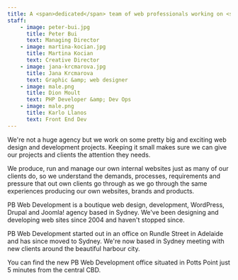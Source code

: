 ```yaml
---
title: A <span>dedicated</span> team of web professionals working on <span>big projects</span> with <span>big ideas</span>!
staff:
    - image: peter-bui.jpg
      title: Peter Bui
      text: Managing Director
    - image: martina-kocian.jpg
      title: Martina Kocian
      text: Creative Director
    - image: jana-krcmarova.jpg
      title: Jana Krcmarova
      text: Graphic &amp; web designer
    - image: male.png
      title: Dion Moult
      text: PHP Developer &amp; Dev Ops
    - image: male.png
      title: Karlo Llanos
      text: Front End Dev
---
```

We're not a huge agency but we work on some pretty big and exciting web design and development projects. Keeping it small makes sure we can give our projects and clients the attention they needs.

We produce, run and manage our own internal websites just as many of our clients do, so we understand the demands, processes, requirements and pressure that out own clients go through as we go through the same experiences producing our own websites, brands and products.

PB Web Development is a boutique web design, development, WordPress, Drupal and Joomla! agency based in Sydney. We've been designing and developing web sites since 2004 and haven't stopped since.

PB Web Development started out in an office on Rundle Street in Adelaide and has since moved to Sydney. We're now based in Sydney meeting with new clients around the beautiful harbour city.

You can find the new PB Web Development office situated in Potts Point just 5 minutes from the central CBD.

